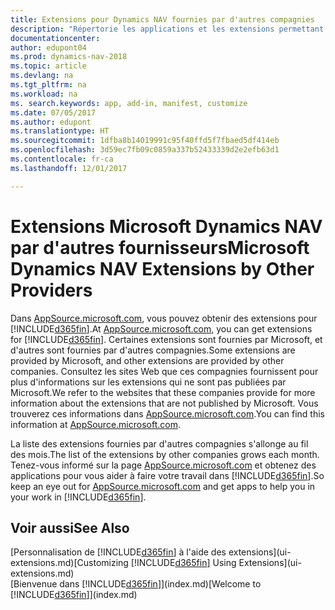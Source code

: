 ```yaml
---
title: Extensions pour Dynamics NAV fournies par d'autres compagnies
description: "Répertorie les applications et les extensions permettant de personnaliser Dynamics NAV et fournies par d'autres compagnies."
documentationcenter: 
author: edupont04
ms.prod: dynamics-nav-2018
ms.topic: article
ms.devlang: na
ms.tgt_pltfrm: na
ms.workload: na
ms. search.keywords: app, add-in, manifest, customize
ms.date: 07/05/2017
ms.author: edupont
ms.translationtype: HT
ms.sourcegitcommit: 1dfba8b14019991c95f40ffd5f7fbaed5df414eb
ms.openlocfilehash: 3d59ec7fb09c0859a337b52433339d2e2efb63d1
ms.contentlocale: fr-ca
ms.lasthandoff: 12/01/2017

---
```

# <a name="microsoft-dynamics-nav-extensions-by-other-providers"></a><span data-ttu-id="51ceb-103">Extensions Microsoft Dynamics NAV par d'autres fournisseurs</span><span class="sxs-lookup"><span data-stu-id="51ceb-103">Microsoft Dynamics NAV Extensions by Other Providers</span></span>
<span data-ttu-id="51ceb-104">Dans [AppSource.microsoft.com](https://appsource.microsoft.com/), vous pouvez obtenir des extensions pour [!INCLUDE[d365fin](includes/d365fin_md.md)].</span><span class="sxs-lookup"><span data-stu-id="51ceb-104">At [AppSource.microsoft.com](https://appsource.microsoft.com/), you can get extensions for [!INCLUDE[d365fin](includes/d365fin_md.md)].</span></span> <span data-ttu-id="51ceb-105">Certaines extensions sont fournies par Microsoft, et d'autres sont fournies par d'autres compagnies.</span><span class="sxs-lookup"><span data-stu-id="51ceb-105">Some extensions are provided by Microsoft, and other extensions are provided by other companies.</span></span> <span data-ttu-id="51ceb-106">Consultez les sites Web que ces compagnies fournissent pour plus d'informations sur les extensions qui ne sont pas publiées par Microsoft.</span><span class="sxs-lookup"><span data-stu-id="51ceb-106">We refer to the websites that these companies provide for more information about the extensions that are not published by Microsoft.</span></span> <span data-ttu-id="51ceb-107">Vous trouverez ces informations dans [AppSource.microsoft.com](https://appsource.microsoft.com/en-us/marketplace/apps?product=dynamics-365%3Bdynamics-365-for-financials&page=1).</span><span class="sxs-lookup"><span data-stu-id="51ceb-107">You can find this information at [AppSource.microsoft.com](https://appsource.microsoft.com/en-us/marketplace/apps?product=dynamics-365%3Bdynamics-365-for-financials&page=1).</span></span>  

<span data-ttu-id="51ceb-108">La liste des extensions fournies par d'autres compagnies s'allonge au fil des mois.</span><span class="sxs-lookup"><span data-stu-id="51ceb-108">The list of the extensions by other companies grows each month.</span></span> <span data-ttu-id="51ceb-109">Tenez-vous informé sur la page [AppSource.microsoft.com](https://appsource.microsoft.com/en-us/marketplace/apps?product=dynamics-365%3Bdynamics-365-for-financials&page=1) et obtenez des applications pour vous aider à faire votre travail dans [!INCLUDE[d365fin](includes/d365fin_md.md)].</span><span class="sxs-lookup"><span data-stu-id="51ceb-109">So keep an eye out for [AppSource.microsoft.com](https://appsource.microsoft.com/en-us/marketplace/apps?product=dynamics-365%3Bdynamics-365-for-financials&page=1) and get apps to help you in your work in [!INCLUDE[d365fin](includes/d365fin_md.md)].</span></span>  

## <a name="see-also"></a><span data-ttu-id="51ceb-110">Voir aussi</span><span class="sxs-lookup"><span data-stu-id="51ceb-110">See Also</span></span>
<span data-ttu-id="51ceb-111">[Personnalisation de [!INCLUDE[d365fin](includes/d365fin_md.md)] à l'aide des extensions](ui-extensions.md)</span><span class="sxs-lookup"><span data-stu-id="51ceb-111">[Customizing [!INCLUDE[d365fin](includes/d365fin_md.md)] Using Extensions](ui-extensions.md)</span></span>  
<span data-ttu-id="51ceb-112">[Bienvenue dans [!INCLUDE[d365fin](includes/d365fin_md.md)]](index.md)</span><span class="sxs-lookup"><span data-stu-id="51ceb-112">[Welcome to [!INCLUDE[d365fin](includes/d365fin_md.md)]](index.md)</span></span>  

